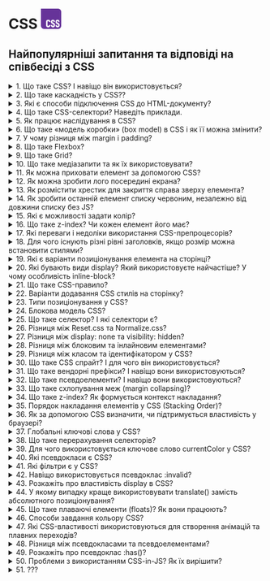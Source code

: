 <h1>
  CSS <img src="./assets/css.svg" width="40" height="40" alt="CSS logo"/>
</h1>

<h2>Найпопулярніші запитання та відповіді на співбесіді з CSS</h2>

<details>
<summary>1. Що таке CSS? І навіщо він використовується?</summary>

#### CSS

- CSS (Cascading Style Sheets) — це мова стилів для опису вигляду веб-сторінок. Використовується для розмітки елементів на сторінці, таких як шрифти, кольори, відступи, позиціонування та інші візуальні аспекти. CSS дозволяє відокремити контент (HTML) від стилів, що полегшує підтримку та зміну вигляду сайту.

</details>

<details>
<summary>2. Що таке каскадність у CSS??</summary>

#### CSS

- Каскадність у CSS — це механізм, який визначає, як застосовуються стилі до елементів веб-сторінки, якщо для одного елемента задано кілька різних стилів із різних джерел або рівнів. Вона дозволяє браузеру вирішити, які стилі будуть мати вищий пріоритет і застосовуватися в кінцевому результаті.
</details>

<details>
<summary>3. Які є способи підключення CSS до HTML-документу?</summary>

#### CSS

- Вбудовані стилі (inline) — напряму в HTML-тегах через атрибут `style`.
- Внутрішні стилі — у секції `<style>...</style> ` всередині HTML-документа.
- Зовнішні стилі — у CSS-файлах, підключених через `<link rel=”stylesheet” href=”styles.css”>` або `@import`.

</details>

<details>
<summary>4. Що таке CSS-селектори? Наведіть приклади.</summary>

#### CSS

- CSS-селектори використовуються для вибору HTML-елементів, до яких застосовуються стилі.

- **Приклади:**

  - За тегом: `h1 { color: red; }`
  - За класом: `.button { background: blue; }`
  - За ID: `#header { padding: 10px; }`

- **Комбіновані:**

  - Дочірні: `ul > li { margin: 5px; }`
  - Нащадки: `div p { font-size: 14px; }`
  - Атрибути: `[type="text"] { border: 1px solid gray; }`

- **Псевдокласи:**

  - `a:hover { color: green; }`
  - `:nth-child(2) { font-weight: bold; }`

- **Псевдоелементи:**

  - `p::first-line { text-transform: uppercase; }`

</details>

<details>
<summary>5. Як працює наслідування в CSS?</summary>

#### CSS

- Наслідування в CSS дозволяє деяким властивостям автоматично передаватися від батьківського елемента до дочірніх.

- **Особливості:**

1. Автоматично наслідуються тільки текстові та декоративні властивості:

- `color`, `font`, `visibility`, `line-height` тощо.

2. Не наслідуються автоматично властивості, що впливають на коробку (box model):

- `margin`, `padding`, `border`, `width`, `heigh`t тощо.

- **Контроль наслідування:**

1. **Примусове наслідування:** використовуйте значення inherit.

   ```css
   p {
     border: inherit;
   }
   ```

2. **Відміна наслідування:** значення initial скидає властивість до початкового (згідно стандарту).

   ```css
   p {
     color: initial;
   }
   ```

</details>

<details>

<summary>6. Що таке «модель коробки» (box model) в CSS і як її можна змінити?</summary>

#### CSS

- «Модель коробки» (box model) визначає, як розміри елемента розраховуються в CSS. Вона складається з:

  - **Content:** Вміст елемента (текст, зображення).
  - **Padding:** Внутрішній відступ між вмістом і рамкою.
  - **Border:** Рамка навколо padding.
  - **Margin:** Зовнішній відступ між елементом і сусідніми елементами.

- Розрахунок ширини та висоти:

  - За замовчуванням:

  ```css
  Width/Height = Content + Padding + Border
  ```

- Зміна моделі коробки:

  - Використовуйте властивість box-sizing:

1. content-box (за замовчуванням):

- Ширина/висота включає лише вміст. Padding і border додаються до загального розміру.

  ```css
  box-sizing: content-box;
  ```

2. border-box:

- Ширина/висота включають вміст, padding і border (зручніше для макетів).

  ```css
  box-sizing: border-box;
  ```

- Приклад:

  ```css
  * {
    box-sizing: border-box;
  }
  ```

  - Це допомагає уникнути помилок у розмітці.

</details>

<details>
<summary>7. У чому різниця між margin і padding?</summary>

#### CSS

- Різниця між margin і padding:

1. Розташування:

   - `margin` створює зовнішній відступ між елементом і сусідніми елементами.
   - `padding` створює внутрішній відступ між вмістом елемента і його рамкою (border).

2. Вплив на фон:

   - `margin` не впливає на фон елемента; простір залишається прозорим.
   - `padding` є частиною елемента, тому фон розтягується на область padding.

3. Колізія (margin collapsing):

   - `margin` сусідніх блоків може "зливатися" в один (найбільший).
   - `padding` не зливається; завжди додається до внутрішнього простору.

- Приклад:

  ```css
  div {
    margin: 20px; /* Відступ від інших елементів */
    padding: 20px; /* Відступ між вмістом і рамкою */
    background-color: lightblue;
  }
  ```

</details>

<details>
<summary>8. Що таке Flexbox?</summary>

#### CSS

- Flexbox (Flexible Box Layout) — це CSS-модель розташування елементів, яка забезпечує гнучке вирівнювання та розподіл простору в межах контейнера, навіть якщо розміри елементів невідомі або змінюються.

- **Основні поняття:**

  - **Flex-контейнер:** Батьківський елемент, на який застосовується `display: flex;`.
  - **Flex-елементи:** Дочірні елементи flex-контейнера.

- **Основні властивості Flexbox:**

1. Для контейнера:

   - `flex-direction`: Напрямок розташування елементів (`row`, `row-reverse`, `column`, `column-reverse`).
   - `justify-content`: Горизонтальне вирівнювання елементів (`flex-start`, `center`, `space-between`, `space-around`, `space-evenly`).
   - `align-items`: Вертикальне вирівнювання елементів (`stretch`, `center`, `flex-start`, `flex-end`, `baseline`).
   - `align-content`: Вирівнювання рядків у багаторядковому контейнері (`stretch`, `center`, `space-between`).
   - `flex-wrap`: Дозволяє елементам переноситися (`nowrap`, `wrap`, `wrap-reverse`).

2. Для елементів:

   - `flex-grow`: Як елемент збільшується вільним простором.
   - `flex-shrink`: Як елемент зменшується при нестачі простору.
   - `flex-basis`: Базовий розмір елемента перед розподілом простору.
   - `align-self`: Вирівнювання конкретного елемента всередині контейнера.

- Приклад:

  ```css
  .container {
    display: flex;
    justify-content: center;
    align-items: center;
  }

  .item {
    flex: 1; /* Рівний розподіл простору */
  }
  ```

</details>

<details>
<summary>9. Що таке Grid?</summary>

#### CSS

- CSS Grid — це потужна система розмітки, яка дозволяє створювати двовимірні сітки для розташування елементів як по горизонталі, так і по вертикалі.

- **Основні поняття:**

  - **Grid-контейнер:** Елемент, на який застосовується `display: grid;`.
  - **Grid-елементи:** Дочірні елементи grid-контейнера.
  - **Лінії сітки:** Вертикальні та горизонтальні межі, що ділять сітку на осередки.
  - **Треки:** Рядки (`rows`) і колонки (`columns`).
  - **Області:** Прямокутні зони, об'єднані з кількох осередків.

- **Основні властивості Grid:**

1. Для контейнера:

- `grid-template-rows`, `grid-template-columns`: Задають кількість і розміри рядків та колонок.
- `grid-template-areas`: Іменовані області для організації елементів.
- `gap` (або `row-gap/column-gap`): Відступи між рядками та колонками.
- `justify-items`, `align-items`: Вирівнювання елементів у клітинках.
- `justify-content`, `align-content`: Вирівнювання всієї сітки в контейнері.

2. Для елементів:

- `grid-column`, `grid-row`: Позиціювання по колонках і рядках.
- `grid-area`: Розміщення в іменованій області.
- `place-self`: Індивідуальне вирівнювання елемента.

- Приклад:

  ```css
  .container {
    display: grid;
    grid-template-columns: 1fr 2fr; /* Дві колонки: 1 частина та 2 частини */
    grid-template-rows: 100px auto; /* Рядок фіксованої висоти і автоматичний */
    gap: 10px;
  }

  .item1 {
    grid-column: 1 / 3; /* Займає дві колонки */
  }

  .item2 {
    grid-row: 2; /* Розташований у другому рядку */
  }
  ```

</details>

<details>
<summary>10. Що таке медіазапити та як їх використовувати?</summary>

#### CSS

- Медіазапити — це умови, які дозволяють застосовувати різні стилі в залежності від характеристик пристрою (наприклад, розміру екрану, орієнтації). Вони використовуються в CSS через правило @media.

- Приклад медіазапиту для адаптивного дизайну:

  ```css
  /* Стилі для мобільних пристроїв */
  @media (max-width: 768px) {
    body {
      background-color: lightblue;
    }
  }

  /* Стилі для десктопів */
  @media (min-width: 769px) {
    body {
      background-color: lightgreen;
    }
  }
  ```

</details>

<details>
<summary>11. Як можна приховати елемент за допомогою CSS?</summary>

#### CSS

- Щоб приховати елемент за допомогою CSS, можна використовувати:
  - `display: none;` — видаляє елемент з потоку документа. Він не займає місця на сторінці і з ним не можна взаємодіяти.
  - `visibility: hidden;` — елемент стає невидимим, але зберігає своє місце на сторінці.
  - `opacity: 0;` — робить елемент прозорим, але він залишається видимим і займає місце на сторінці.

</details>

<details>
<summary>12. Як можна зробити лого посередині екрана?</summary>

#### CSS

- Щоб розмістити лого посередині екрана, можна використати такі способи:

1. Flexbox:

   ```css
   body,
   html {
     height: 100%;
     margin: 0;
     display: flex;
     justify-content: center;
     align-items: center;
   }

   .logo {
     /* стилі лого */
   }
   ```

2. Grid:

   ```css
   body,
   html {
     height: 100%;
     margin: 0;
     display: grid;
     place-items: center;
   }

   .logo {
     /* стилі лого */
   }
   ```

3. Absolute позиціювання:

   ```css
   body,
   html {
     height: 100%;
     margin: 0;
     position: relative;
   }

   .logo {
     position: absolute;
     top: 50%;
     left: 50%;
     transform: translate(-50%, -50%);
   }
   ```

</details>

<details>
<summary>13. Як розмістити хрестик для закриття справа зверху елемента?</summary>

#### CSS

- Щоб розмістити хрестик для закриття в правому верхньому куті елемента, можна використати абсолютне позиціювання:

  ```css
  .container {
    position: relative; /* щоб хрестик позиціонувався відносно контейнера */
  }

  .close-btn {
    position: absolute;
    top: 10px; /* відстань від верхнього краю */
    right: 10px; /* відстань від правого краю */
    cursor: pointer; /* щоб курсор змінювався при наведенні */
  }
  ```

  ```html
  <div class="container">
    <div class="close-btn">&times;</div>
    <!-- інший контент -->
  </div>
  ```

</details>

<details>
<summary>14. Як зробити останній елемент списку червоним, незалежно від довжини списку без JS?</summary>

#### CSS

- Щоб зробити останній елемент списку червоним без JavaScript, можна використати псевдоклас `:last-child:`.
- Це правило зробить останній елемент у будь-якому списку (незалежно від його довжини) червоним.

  ```css
  ul li:last-child {
    color: red;
  }
  ```

- Це правило зробить останній елемент у будь-якому списку (незалежно від його довжини) червоним.

</details>

<details>
<summary>15. Які є можливості задати колір?</summary>

#### CSS

- У CSS є кілька способів задати колір:

1. Ім’я кольору:

   ```css
   color: red;
   ```

2. Шістнадцятковий код:

   ```css
   color: #ff0000; /* червоний */
   ```

3. RGB (Red, Green, Blue):

   ```css
   color: rgb(255, 0, 0); /* червоний */
   ```

4. RGBA (Red, Green, Blue, Alpha):

   ```css
   color: rgba(255, 0, 0, 0.5); /* червоний з прозорістю */
   ```

5. HSL (Hue, Saturation, Lightness):

   ```css
   color: hsl(0, 100%, 50%); /* червоний */
   ```

6. HSLA (Hue, Saturation, Lightness, Alpha):

   ```css
   color: hsla(0, 100%, 50%, 0.5); /* червоний з прозорістю */
   ```

7. Ключові слова прозорості:

   ```css
   color: transparent; /* прозорий */
   ```

- Ці способи дозволяють вибирати колір за різними параметрами: від прямого опису кольору до використання прозорості або відтінків.

</details>

<details>
<summary>16. Що таке z-index? Чи кожен елемент його має?</summary>

#### CSS

- `z-index` — це властивість CSS, яка визначає порядок накладання елементів по осі Z (глибина, перетин елементів). Елементи з більшим `z-index` накладаються поверх елементів з меншим значенням.

- **Особливості:**

1. Тільки для позиційованих елементів: `z-index` працює, якщо елемент має `position`: `relative`, `absolute`, `fixed` або `sticky`. Без цього `z-index` ігнорується.

2. Значення за замовчуванням: Якщо `z-index` не задано, значення за замовчуванням — `auto`. У такому випадку порядок накладання визначається порядком у DOM.

3. Може бути від’ємним: Елементи з від’ємним `z-index` можуть накладатися позаду батьківських елементів.

- Приклад:

  ```css
  .div1 {
    position: relative;
    z-index: 10; /* цей елемент буде поверх */
  }

  .div2 {
    position: relative;
    z-index: 5; /* цей елемент буде під div1 */
  }
  ```

</details>

<details>
<summary>17. Які переваги і недоліки використання CSS-препроцесорів?</summary>

#### CSS

- **Переваги CSS-препроцесорів:**

1. **Змінні:** Легко створювати глобальні змінні для кольорів, шрифтів, розмірів.

   ```css
   $primary-color: #3498db;

   body {
     color: $primary-color;
   }
   ```

2. **Вкладеність:** Зручний запис стилів для вкладених елементів.

   ```css
   nav {
     ul {
       li {
         a {
           color: #000;
         }
       }
     }
   }
   ```

3. **Міксіни:** Повторно використовувані блоки коду.

   ```css
   @mixin flex-center {
     display: flex;
     justify-content: center;
     align-items: center;
   }

   div {
     @include flex-center;
   }
   ```

4. **Функції:** Обчислення прямо в стилях.

   ```css
   width: calc(100% - 50px);
   ```

5. **Управління кодом:** Імпорт окремих файлів (`@import`), що полегшує підтримку великого проекту.

- **Недоліки CSS-препроцесорів:**

1. **Складність налаштування:** Потрібно встановлювати додаткові інструменти (наприклад, компілятор для SCSS або LESS).

2. **Продуктивність:** Велика кількість вкладеностей або міксінів може ускладнити генерований CSS і вплинути на швидкість.

3. **Залежність:** Знання синтаксису препроцесора необов'язково підтримується усіма розробниками в команді.

4. **Дебагінг:** Згенерований CSS може бути складніше дебажити, якщо немає source maps.

- Використання залежить від розміру проекту та необхідності складних стилів. Для великих проектів переваги переважують недоліки.

</details>

<details>
<summary>18. Для чого існують різні рівні заголовків, якщо розмір можна встановити стилями?</summary>

#### CSS

- Рівні заголовків (`<h1> – <h6>`) мають інше призначення, окрім визначення розміру. Їхня основна функція — структуризація контенту для семантики та доступності:

1. **Семантика:** Заголовки формують ієрархію документа. Наприклад:

`<h1>` — головна тема сторінки.
`<h2>` — підрозділ теми `<h1>`.
`<h3>` — підрозділ `<h2>`, і так далі.

2. **SEO:** Пошукові системи (Google, Bing) використовують заголовки для розуміння структури і змісту сторінки. Коректна ієрархія заголовків підвищує релевантність сторінки.

3. **Доступність:** Екранні читачі для людей із порушеннями зору використовують заголовки для навігації по сторінці.

4. **Стандарти:** Використання заголовків за призначенням робить код зрозумілим для інших розробників.

- Розмір заголовків можна стилізувати за допомогою CSS, але правильне використання тегів забезпечує краще розуміння і роботу сторінки.

</details>

<details>
<summary>19. Які є варіанти позиціонування елемента на сторінці?</summary>

#### CSS

- У CSS є кілька варіантів позиціонування елементів:

1. `static` (за замовчуванням):
   Елемент розташовується в потоці документа відповідно до порядку в HTML. Немає можливості змінювати його положення через властивості top, right, bottom, left.

2. `relative`:
   Елемент залишається в потоці документа, але його положення можна змінити відносно початкової позиції за допомогою top, right, bottom, left.

3. `absolute`:
   Елемент вилучається з потоку і позиціонується відносно найближчого батьківського елемента з позиціюванням (relative, absolute, fixed). Якщо такого немає, то відносно всього документа.

4. `fixed`:
   Елемент вилучається з потоку і закріплюється відносно вікна браузера. Його положення не змінюється при прокручуванні сторінки.

5. `sticky`:
   Комбінація relative і fixed. Елемент позиціонується відносно потоку документа, поки не досягне заданого порогу (top, bottom тощо), після чого "прилипає" до цього порогу при прокручуванні.

6. `inherit`, `initial`, `unset`:

- inherit — наслідує значення від батьківського елемента.
- initial — скидає до значення за замовчуванням (static).
- unset — застосовує inherit або initial залежно від контексту.

- Кожен варіант використовується залежно від завдання: від базового розташування до складного позиціонування в макетах.

</details>

<details>
<summary>20. Які бувають види display? Який використовуєте найчастіше? У чому особливість inline-block?</summary>

#### CSS

- Основні види display в CSS:

1. `block`:

   - Елемент займає всю ширину батьківського контейнера.
   - Починається з нового рядка.
   - Можна задавати ширину, висоту, внутрішні/зовнішні відступи.
   - Приклад: `<div>`, `<p>`.

2. `inline`:

   - Елемент розташовується в одному рядку з іншими елементами.
   - Неможливо задавати ширину та висоту.
   - Відступи (margin/padding) впливають лише на внутрішній простір.
   - Приклад: `<span>`, `<a>`.

3. `inline-block`:

   - Поєднує особливості block і inline.
   - Елемент розташовується в рядку, але дозволяє задавати ширину, висоту, відступи.
   - Зручний для створення кнопок, тегів.

4. `flex`:

   - Відображає елемент як контейнер для гнучкого компонування дочірніх елементів.
   - Використовується для вирівнювання та розподілу простору між елементами.

5. `grid`:

   - Задає контейнер для компонування в двовимірній сітці.
   - Зручний для складних макетів.

6. `none`:

   - Елемент не відображається на сторінці.

7. `inline-flex` / `inline-grid`:

   - Аналогічні flex і grid, але зберігають властивості inline.

8. `table` / `table-row` / `table-cell`:

   - Елементи імітують поведінку таблиць HTML.

- **Найчастіше використовується:**

  - block, inline-block, flex, і grid — залежно від завдань.
  - inline-block популярний для створення кнопок або елементів меню, які потрібно розташувати в рядок, але контролювати їх розміри.

- **Особливість inline-block:**

  - Елементи розташовуються в рядок, як inline, але поводяться як block, дозволяючи задавати ширину, висоту, та всі відступи.
  - Проблема: між елементами може з’явитися проміжок (через пробіли в HTML).

- Виправляється:
  - Видаленням пробілів у коді.
  - Встановленням font-size: 0 для батьківського контейнера.

</details>

<details>
<summary>21. Що таке CSS-правило?</summary>

#### CSS

- CSS-правило складається з селектора та блоку декларацій. Селектор визначає, до яких елементів на сторінці застосовуються стилі, а блок декларацій містить властивості та їх значення, що визначають вигляд цих елементів. Наприклад:

```css
p {
  color: red;
  font-size: 16px;
}
```

- Тут `p` — селектор (вибирає всі абзаци), а в блоці декларацій вказано, що текст буде червоним і розмір шрифту 16px.

</details>

<details>
<summary>22. Варіанти додавання CSS стилів на сторінку?</summary>

#### CSS

1. **Inline CSS:** Стилі додаються безпосередньо до HTML елементів через атрибут `style`.

```html
<p style="color: red; font-size: 16px;">Text</p>
```

2. **Internal CSS:** Стилі додаються в `<style>` тег в межах `<head>` секції HTML документа.

```html
<style>
  p {
    color: red;
    font-size: 16px;
  }
</style>
```

3. **External CSS:** Стилі прописуються в окремому CSS файлі, який підключається до HTML через тег `<link>`.

```html
<link rel="stylesheet" href="styles.css" />
```

- Ці варіанти відрізняються за пріоритетом і зручністю для масштабування проектів.

</details>

<details>
<summary>23. Типи позиціонування у CSS?</summary>

#### CSS

1. **static:** За замовчуванням для всіх елементів. Елементи розташовуються в нормальному потоці документа (тобто, згідно з їх порядком у HTML).

2. **relative:** Елемент розташовується відносно його початкового положення в потоці. Можна використовувати властивості `top`, `right`, `bottom`, `left`.

3. **absolute:** Елемент позиціонується відносно найближчого батьківського елемента з позиціонуванням (не `static`). Якщо такого немає, то відносно документа.

4. **fixed:** Елемент позиціонується відносно вікна браузера, тобто він залишатиметься на тому ж місці при прокручуванні сторінки.

5. **sticky:** Елемент поводиться як relative до певного моменту, після чого стає fixed, коли прокручують сторінку до заданого порогу.

</details>

<details>
<summary>24. Блокова модель CSS?</summary>

#### CSS

- Блокова модель CSS (Box Model) описує, як елементи розташовуються на веб-сторінці та як обчислюються їх розміри. Вона включає такі компоненти:

1. **Content (Контент):** Це основна частина елемента, де міститься текст або інші медіа. Розміри контенту визначаються властивостями `width` і `height`.

2. **Padding (Відступи):** Простір між контентом і межами елемента (border). Відступи додаються всередині елемента. Властивості: `padding-top`, `padding-right`, `padding-bottom`, `padding-left`.

3. **Border (Межа):** Лінія, яка оточує елемент. Може мати товщину, стиль та колір. Властивості: `border-width`, `border-style`, `border-color`.

4. **Margin (Зовнішній відступ):** Простір між елементом і його сусідніми елементами. Відступи додаються зовні елемента. Властивості: `margin-top`, `margin-right`, `margin-bottom`, `margin-left`.

- Коли вказуються розміри елемента через `width` і `height`, вони зазвичай враховують тільки `content`, але при додаванні `padding`, `border` і `margin`, розміри елемента змінюються.

- Важливо знати, що властивість `box-sizing` дозволяє визначати, як враховуються ці величини при обчисленні розмірів елемента:

  - `content-box` (за замовчуванням): розміри елемента — це тільки контент.

  - `border-box`: розміри елемента враховують також `padding` та `border`.

</details>

<details>
<summary>25. Що таке селектор? І які селектори є?</summary>

#### CSS

- **Селектор** у CSS — це частина правила, яка визначає, до яких елементів на сторінці застосовуються стилі. Селектори дозволяють вибирати HTML елементи для застосування стилів.

#### Основні типи селекторів:

1. **Типовий селектор (Type selector):** Вибирає елементи за їх тегом.

```css
p {
  color: red;
}
```

2. **Класовий селектор (Class selector):** Вибирає елементи за класом, починається з крапки.

```css
.my-class {
  color: blue;
}
```

3. **Ідентифікатор (ID selector):** Вибирає елементи за ідентифікатором, починається з решітки.

```css
#my-id {
  color: green;
}
```

4. **Атрибутний селектор (Attribute selector):** Вибирає елементи за значенням їх атрибутів.

```css
input[type="text"] {
  border: 1px solid black;
}
```

5. **Псевдоклас (Pseudo-class selector):** Вибирає елементи, що знаходяться в певному стані.

```css
a:hover {
  color: red;
}
```

6. **Псевдоелемент (Pseudo-element selector):** Вибирає частини елементів, наприклад, перший рядок або першу літеру.

```css
p::first-letter {
  font-size: 2em;
}
```

7. **Комбінатори (Combinators):**

- **_Descendant_** (потомок): Вибирає елементи, які є нащадками іншого елемента.

```css
div p {
  color: purple;
}
```

- **_Child_** (прямий нащадок): Вибирає елементи, що є прямими дітьми іншого елемента.

```css
div > p {
  color: yellow;
}
```

- **_Adjacent sibling_** (сусід): Вибирає елемент, який йде безпосередньо після іншого.

```css
h1 + p {
  margin-top: 0;
}
```

- **_General sibling_** (загальний сусід): Вибирає елементи, які є сусідами певного елемента.

```css
h1 ~ p {
  color: orange;
}
```

Це основні типи селекторів, що використовуються для вибору та стилізації елементів.

</details>

<details>
<summary>26. Різниця між Reset.css та Normalize.css?</summary>

#### CSS

- **Reset.css** і **Normalize.css** — це два різні підходи до управління стилями за замовчуванням у браузерах, але з різними цілями:

1. **Reset.css:**

- **Мета:** Видалити всі стилі браузера (включаючи відступи, поля, шрифти тощо), щоб почати з "чистого аркуша".

- **Результат:** Все, що за замовчуванням задається браузером, скидається, і елементи стають однаковими в усіх браузерах. Це часто призводить до того, що потрібно вручну додавати стилі для базових елементів.

- **Приклад:**

```css
* {
  margin: 0;
  padding: 0;
  border: 0;
}
```

2. **Normalize.css:**

- **Мета:** Зробити стилі браузерів більш однаковими, але не скидаючи їх повністю. Підтримує стандартні стилі для елементів, щоб забезпечити однаковий вигляд у всіх браузерах.

- **Результат:** Зберігаються деякі стилі за замовчуванням, але вони нормалізуються для забезпечення консистентності між різними браузерами (наприклад, вирівнювання шрифтів, списки, таблиці).

- **Приклад:**

```css
h1 {
  font-size: 2em;
  margin: 0.67em 0;
}
```

- **Основна різниця:** Reset.css скидає всі стилі браузера до мінімуму, тоді як Normalize.css підтримує базові стилі, але нормалізує їх для більшої узгодженості між браузерами.

</details>

<details>
<summary>27. Різниця між display: none та visibility: hidden?</summary>

#### CSS

`display: none` і `visibility: hidden` приховують елементи, але працюють по-різному:

- `display: none`

  - Елемент зникає повністю зі сторінки.
  - Він не займає місця в макеті.
  - Інші елементи зміщуються так, ніби його не існувало.
  - Події (наприклад, кліки) не спрацьовують на ньому.
  - Використовується для повного приховування елементів.

```css
.hidden {
  display: none;
}
```

- `visibility: hidden`

  - Елемент залишається на сторінці, але стає невидимим.
  - Він продовжує займати місце в макеті.
  - Інші елементи не зміщуються.
  - Події (наприклад, кліки) не спрацьовують, хоча елемент все ще є в DOM.

```css
.hidden {
  visibility: hidden;
}
```

**Різниця:** `display: none` прибирає елемент повністю, а `visibility: hidden` залишає його місце, але робить невидимим.

</details>

<details>
<summary>28. Різниця між блоковим та інлайновим елементами?</summary>

#### CSS

- **Блокові (block) та інлайнові (inline) елементи** відрізняються способом відображення та впливом на структуру сторінки.

#### Блокові елементи (display: block)

- Починаються з нового рядка.
- Автоматично займають всю доступну ширину (по горизонталі).
- Можуть містити як інші блокові, так і інлайнові елементи.
- Підтримують width, height, margin, padding.

**Приклади:** `<div>`, `<p>`, `<h1>-<h6>`, `<section>`, `<article>`, `<form>`, `<header>`, `<footer>`

```css
div {
  display: block;
  width: 100%;
}
```

#### Інлайнові елементи (display: inline)

- Не починаються з нового рядка, розташовуються "в потоці" тексту.
- Ширина та висота залежать від вмісту.
- width і height ігноруються (не можна змінювати вручну).
- margin та padding працюють тільки по горизонталі.

**Приклади:** `<span>`, `<a>`, `<strong>`, `<em>`, `<b>`, `<i>`

```css
span {
  display: inline;
  color: red;
}
```

#### Різниця

- Блокові елементи займають всю ширину і формують окремий рядок.
- Інлайнові елементи залишаються в потоці тексту та займають рівно стільки місця, скільки потрібно їх вмісту.

</details>

<details>
<summary>29. Різниця між класом та ідентифікатором у CSS?</summary>

#### CSS

#### Клас (`class`) vs Ідентифікатор (`id`) у CSS

| Параметр              | Клас (`class`)                            | Ідентифікатор (`id`)                      |
| --------------------- | ----------------------------------------- | ----------------------------------------- |
| Синтаксис             | Починається з `.`                         | Починається з `#`                         |
| Призначення           | Використовується для групи елементів      | Призначається одному унікальному елементу |
| Повторне використання | Може застосовуватися до кількох елементів | Повинен бути унікальним на сторінці       |
| Пріоритет у CSS       | Менший (0,0,1,0)                          | Вищий (0,1,0,0)                           |
| HTML приклад          | `<div class="box"></div>`                 | `<div id="unique-box"></div>`             |
| CSS приклад           | `.box { color: red; }`                    | `#unique-box { color: blue; }`            |

#### Різниця

- Класи використовуються для стилізації кількох елементів.
- ID застосовується до одного унікального елемента (але можна порушити це правило).
- ID має вищий пріоритет, тому його важко перевизначити.
- Класи краще використовувати для стилізації, ID — для JavaScript або унікальної ідентифікації.

</details>

<details>
<summary>30. Що таке CSS спрайт? І для чого він використовується?</summary>

#### CSS

- CSS спрайт — це техніка, де кілька зображень об'єднуються в одне велике зображення, а потім через CSS задаються позиції фону для відображення різних частин цього зображення.

Використовується для зменшення кількості HTTP-запитів, що підвищує швидкість завантаження сторінки. Зазвичай застосовується для іконок, кнопок або інших маленьких зображень, що використовуються на сайті.

#### Ось приклад використання CSS спрайту:

1. **Створення спрайта:** У вас є декілька маленьких зображень (наприклад, іконки), які ви об'єднуєте в один великий файл sprite.png.

2. **CSS для використання спрайта:**

```css
.icon {
  width: 50px;
  height: 50px;
  background-image: url("sprite.png");
  display: inline-block;
}

.icon-facebook {
  background-position: 0 0; /* Перша іконка в спрайті */
}

.icon-twitter {
  background-position: -50px 0; /* Друга іконка в спрайті */
}

.icon-linkedin {
  background-position: -100px 0; /* Третя іконка в спрайті */
}
```

3. **HTML для іконок:**

```html
<div class="icon icon-facebook"></div>
<div class="icon icon-twitter"></div>
<div class="icon icon-linkedin"></div>
```

У цьому прикладі всі іконки завантажуються з одного файлу sprite.png, і за допомогою CSS background-position визначається, яка частина спрайту відображатиметься для кожної іконки.

- Цей підхід вже не використовуеться в CSS, але для себе знати треба. 📝

</details>

<details>
<summary>31. Що таке вендорні префікси? І навіщо вони використовуються?</summary>

#### CSS

- Вендорні префікси — це спеціальні префікси, які додаються до CSS властивостей для забезпечення підтримки нових або експериментальних функцій у різних браузерах. Вони використовуються, коли властивість або функція ще не є стандартом або коли браузери реалізують їх по-своєму.

#### Приклад вендорних префіксів:

```css
.element {
  -webkit-transform: rotate(
    45deg
  ); /* для браузерів на WebKit, таких як Chrome, Safari */
  -moz-transform: rotate(45deg); /* для Firefox */
  -ms-transform: rotate(45deg); /* для Internet Explorer */
  transform: rotate(45deg); /* стандартна властивість */
}
```

- Вендорні префікси використовуються для забезпечення сумісності з різними браузерами, поки властивість не стане частиною офіційного стандарту CSS. Вони допомагають тестувати нові функції та забезпечують їх роботу на більшій кількості браузерів, поки всі вони не впровадять підтримку стандартних властивостей.

</details>

<details>
<summary>32. Що таке псевдоелементи? І навіщо вони використовуються?</summary>

#### CSS

- Псевдоелементи — це конструкції в CSS, які дозволяють стилізувати частини елементів, які не мають власного HTML представлення. Вони дозволяють додавати стилі до таких частин елементів, як перший рядок тексту, вміст перед або після елемента, або створення декоративних елементів без необхідності змінювати HTML.

#### Основні псевдоелементи:

- `::before` — додає вміст перед елементом.
- `::after` — додає вміст після елемента.
- `::first-letter` — стилізує першу букву тексту в елементі.
- `::first-line` — стилізує перший рядок тексту в елементі.

**Приклад використання:**

```css
p::before {
  content: "🔹 ";
}

p::after {
  content: " 🔸";
}

p::first-letter {
  font-size: 2em;
  color: red;
}
```

**Застосування:** Псевдоелементи використовуються для:

- Додавання декоративних елементів без зміни HTML.
- Створення візуальних ефектів (наприклад, стилізація першої літери або першого рядка).
- Додавання контенту перед або після елемента, наприклад, іконок або текстових маркерів, без необхідності додавати додаткові теги в HTML.

</details>

<details>
<summary>33. Що таке схлопування меж (margin collapsing)?</summary>

#### CSS

- Схлопування меж (margin collapsing) — це явище в CSS, коли вертикальні відступи (margins) між сусідніми блоками або елементами "зливаються" в один, замість того, щоб відображатися окремо.

**Це зазвичай відбувається в таких ситуаціях:**

1. Коли два сусідні блоки мають вертикальні відступи (margins).

2. Коли один блок має відступ, а наступний блок не має відступу або його margin значення нульове.

У результаті, між елементами відображається відстань, що дорівнює найбільшому з цих відступів.

**Приклад:**

```html
<div style="margin-bottom: 20px;">Block 1</div>
<div style="margin-top: 10px;">Block 2</div>
```

- У цьому випадку схлопування меж призведе до того, що відстань між блоками буде 20px, а не 30px (як можна було б очікувати при додаванні 20px + 10px).

- **Чому це відбувається?** Схлопування меж застосовується, щоб уникнути зайвих відступів і зробити верстку більш зручною для використання, оскільки зазвичай не має сенсу мати два відступи, що діють на ту саму частину простору.

**Як уникнути схлопування:**

- Використовувати `padding`, а не `margin`, якщо потрібно уникнути схлопування.
- Встановити `overflow` на елементі.
- Використовувати фонові або градієнтні елементи, щоб блокувати схлопування.

</details>

<details>
<summary>34. Що таке z-index? Як формується контекст накладання?</summary>

#### CSS

- `z-index` — це CSS властивість, яка визначає порядок накладання елементів на сторінці. Вона використовується для визначення, який елемент має бути поверх іншого, коли елементи перекривають один одного. Вищий `z-index` означає, що елемент буде накладатися поверх елементів з нижчим значенням `z-index`.

#### Як працює `z-index`:

- Значення `z-index` може бути цілим числом (наприклад, 1, 10, -5).

- За замовчуванням, елементи з однаковим `z-index` або без нього накладаються один на одного в порядку їх появи в HTML.

- Чим більше значення `z-index`, тим вище елемент буде на сторінці.

#### Приклад:

```css
div {
  position: absolute;
}

.div1 {
  z-index: 1;
}

.div2 {
  z-index: 2;
}
```

- У цьому прикладі `.div2` буде накладатися поверх `.div1`, оскільки у неї вищий `z-index`.

#### Контекст накладання:

Контекст накладання — це область, в межах якої визначаються всі значення z-index для елементів. Це стосується елементів з властивістю position (не static), або коли застосовуються інші властивості, які створюють новий контекст накладання.

- **Контекст накладання формується, коли:**

1. Елемент має властивість `position` з одним із значень (`relative`, `absolute`, `fixed`, `sticky`).
2. `z-index` встановлено на значення, відмінне від auto.
3. Властивість opacity менша за 1.
4. Властивість `transform`, `filter`, `perspective`, `clip-path` та інші створюють новий контекст.

- **Як формується контекст накладання:**

1. Вищезгадані умови (наприклад, `position: relative` і `z-index`).
2. Ті елементи, які знаходяться в цьому контексті, будуть порівнювати свої z-index тільки в межах цього контексту, а не з іншими елементами на сторінці.
3. Якщо елемент знаходиться в різних контекстах накладання, то порівнювати z-index можна лише в межах кожного з контекстів.

#### Приклад контексту накладання:

```html
<div class="parent" style="position: relative; z-index: 10;">
  <div class="child" style="position: absolute; z-index: 5;">Child 1</div>
  <div class="child" style="position: absolute; z-index: 15;">Child 2</div>
</div>

<div class="sibling" style="position: absolute; z-index: 20;">Sibling</div>
```

- У цьому прикладі:

  - `.child 1` і `.child 2` знаходяться в одному контексті накладання всередині `.parent`.
  - `.sibling` має інший контекст накладання і з'явиться поверх обох `.child`, оскільки має більший `z-index` у своєму контексті.

</details>

<details>
<summary>35. Порядок накладання елементів у CSS (Stacking Order)?</summary>

#### CSS

- Порядок накладання елементів у CSS (Stacking Order) визначається порядком, у якому елементи накладаються один на одного на сторінці. Це важливо, коли елементи з різними властивостями (наприклад, `z-index`) можуть перекривати один одного.

#### Порядок накладання (Stacking Order):

1. **Елементи за замовчуванням** (статичні елементи, без позиціонування та без `z-index`):

- Елементи без позиціонування (`position: static` або без властивості `position`) розташовуються один за одним у порядку їхнього розташування в HTML.

2. **Елементи з позиціонуванням** (`relative`, `absolute`, `fixed`, `sticky`):

- Якщо елемент має будь-яке інше значення `position` (крім `static`), він створює новий контекст накладання. У межах цього контексту елементи з більшим значенням `z-index` будуть накладатися поверх елементів з меншим значенням.

3. **Елементи з z-index**:

- Елементи з більш високим `z-index` будуть розташовуватися поверх елементів з нижчим значенням `z-index` (якщо елементи знаходяться в одному контексті накладання).

4. **Невидимі елементи** (з `opacity` менше 1 або з `visibility: hidden`):

- Елементи, які мають властивість `opacity` менше 1 або `visibility: hidden`, можуть бути розташовані поверх інших елементів, але їх все одно не видно.

5. **Елементи з властивістю** `transform`, `filter`, `perspective`, `clip-path` та іншими, що створюють новий контекст накладання:

- Коли елемент має одну з цих властивостей, це створює новий контекст накладання, і елементи в цьому контексті будуть накладатися згідно з їхніми значеннями `z-index`, незалежно від того, де вони знаходяться на сторінці.

6. **Елементи з фонового вмісту** (`backgrounds`, `borders`, etc.):

- Вміст, такий як фон або бордери, не створює власного контексту накладання, але може бути важливим для визначення, як інші елементи накладаються.

#### Порядок накладання елементів за замовчуванням:

1. **Блоки без позиціонування** (статичні елементи).

2. **Елементи з позиціонуванням** `relative` (якщо не визначено `z-index`).

3. **Елементи з позиціонуванням** `absolute`, `fixed`, `sticky` (в залежності від `z-index`).

4. **Нове контексти накладання** (наприклад, елементи з `transform`, `opacity < 1`, `filter` тощо).

#### Простіше кажучи:

- Статичні елементи не створюють контексту накладання і накладаються в порядку їхнього розташування в HTML.

- Елементи з позиціонуванням `relative`, `absolute`, `fixed`, `sticky` створюють контекст накладання, де `z-index` визначає, які елементи будуть поверх інших.

- Елементи з новими контекстами накладання (наприклад, з `transform` або `opacity < 1`) накладаються поверх всіх інших елементів із меншим пріоритетом.

</details>

<details>
<summary>36. Як за допомогою CSS визначити, чи підтримується властивість у браузері?</summary>

#### CSS

- Для того, щоб перевірити, чи підтримується властивість у браузері, в CSS безпосередньо неможливо це зробити, оскільки CSS сам по собі не має вбудованих механізмів для перевірки підтримки властивостей. Однак, є кілька способів зробити це за допомогою JavaScript та умовних конструкцій у CSS.

1. **Використання JavaScript (Modernizr)**

Один із способів перевірити, чи підтримується CSS властивість у браузері — це використати JavaScript-бібліотеку, наприклад, Modernizr. Modernizr дозволяє перевіряти підтримку різних технологій і властивостей браузером.

**Приклад використання Modernizr:**

```javascript
if (Modernizr.flexbox) {
  console.log("Flexbox підтримується!");
} else {
  console.log("Flexbox не підтримується.");
}
```

2. **Використання умови @supports в CSS**

CSS має власну конструкцію `@supports`, яка дозволяє перевіряти, чи підтримується певна CSS властивість або її значення в поточному браузері.

**Приклад:**

```css
/* Перевіряє, чи підтримується flexbox */
@supports (display: flex) {
  .container {
    display: flex;
  }
}

/* Якщо не підтримується flexbox, додається альтернативне значення */
@supports not (display: flex) {
  .container {
    display: block;
  }
}
```

У цьому прикладі, якщо браузер підтримує `display: flex`, то він застосує стилі, визначені в першому блоці. Якщо ж не підтримує, застосує стилі з блоку `@supports` not.

3. **Використання префіксів для застарілих властивостей**

Для старих властивостей або експериментальних властивостей браузерів часто використовуються вендорні префікси. Якщо необхідно працювати з такими властивостями, часто можна додавати ці префікси та перевіряти, чи працює код на різних браузерах.

**Приклад з вендорними префіксами:**

```css
/* Вендорні префікси для трансформацій */
.element {
  -webkit-transform: rotate(45deg);
  -moz-transform: rotate(45deg);
  transform: rotate(45deg);
}
```

Це допоможе забезпечити сумісність з різними версіями браузерів.

#### Висновок

Найбільш зручним методом перевірки підтримки властивості є використання @supports у CSS або бібліотеки Modernizr для JavaScript, яка дозволяє створити перевірки підтримки за допомогою скриптів.

</details>

<details>
<summary>37. Глобальні ключові слова у CSS?</summary>

#### CSS

- Глобальні ключові слова в CSS — це спеціальні значення, які можна задати будь-якій CSS-властивості. Вони не змінюють саме значення властивості, а вказують, як її слід обчислювати.

#### Список глобальних ключових слів

1. `inherit` – успадковує значення від батьківського елемента.
2. `initial` – скидає значення до дефолтного (згідно зі специфікацією).
3. `unset` – якщо властивість успадковується за замовчуванням (наприклад, color), діє як inherit, інакше – як initial.
4. `revert` – повертає значення до того, що визначено у стилях браузера чи користувача.
5. `revert-layer` – скидає значення до попереднього рівня каскаду (актуально для @layer).

#### Приклади використання

✅ `inherit` (успадкування значення)

```css
p {
  color: red;
}
span {
  color: inherit; /* отримає червоний від <p> */
}
```

✅ `initial` (повернення до стандартного значення)

```css
button {
  all: initial; /* скидає всі властивості до дефолтних */
}
```

✅ `unset` (залежно від властивості)

```css
div {
  color: unset; /* успадкує */
  width: unset; /* повернеться до `auto` */
}
```

✅ `revert` (повернення до стандартних стилів браузера)

```css
a {
  color: green;
}
a.special {
  color: revert; /* поверне синій, якщо його задає браузер */
}
```

✅ `revert-layer` (актуально для @layer)

```css
@layer framework {
  button {
    background: red;
  }
}

@layer custom {
  button {
    background: blue;
  }
}

/* revert-layer поверне червоний із framework, а не дефолтний */
button {
  background: revert-layer;
}
```

#### Висновок

- `inherit` – для спадкування.
- `initial` – для скидання до дефолту.
- `unset` – комбінує inherit та initial.
- `revert` – повертає значення браузера чи стилів користувача.
- `revert-layer` – скидає значення до попереднього рівня каскаду.

</details>

<details>
<summary>38. Що таке перерахування селекторів?</summary>

#### CSS

- Перерахування селекторів — це використання кількох селекторів, розділених комою, для одночасного застосування стилів до різних елементів.

#### Синтаксис

```css
selector1,
selector2,
selector3 {
  property: value;
}
```

#### Приклади

✅ Стилізація кількох елементів одночасно

```css
h1,
h2,
h3 {
  color: red;
}
```

- Усі h1, h2 і h3 стануть червоними.

✅ Комбінація класів і тегів

```css
button,
.btn {
  padding: 10px;
}
```

- Застосується до `<button>` і будь-якого елемента з `.btn`.

✅ Перерахування складних селекторів

```css
.card .title,
.box .header {
  font-weight: bold;
}
```

- Стилізує `.title` всередині `.card` і `.header` всередині `.box`.

#### Висновок

- Коми (`,`) об'єднують селектори, застосовуючи однакові стилі.
- Дозволяє скорочувати код і зменшувати дублювання.
- Важливо не плутати з комбінованими селекторами (наприклад, `.class1 .class2`, де `.class2` має бути всередині `.class1`).

</details>

<details>
<summary>39. Для чого використовується ключове слово currentColor у CSS?</summary>

#### CSS

- `currentColor` — це ключове слово в CSS, яке задає значення кольору (`color`) для інших властивостей, що підтримують кольори.

#### Як працює

- `currentColor` автоматично використовує значення, встановлене у властивості `color`.

#### Приклади використання

✅ Однаковий колір для тексту та рамки

```css
button {
  color: blue;
  border: 2px solid currentColor;
}
```

- Рамка кнопки буде того ж кольору, що й текст (`blue`).

✅ SVG-іконки із кольором тексту

```css
.icon {
  color: red;
  fill: currentColor;
}
```

- `fill` у SVG прийме `color` елемента (`red`).

✅ Прозорість зі спадкуванням кольору

```css
.link {
  color: green;
  background: linear-gradient(currentColor 0%, transparent 100%);
}
```

- Градієнт стартує від `green`, бо це значення `color`.

#### Висновок

- Використовує значення `color`, усуваючи дублювання стилів.
- Особливо корисно для SVG, `border`, `background`, `box-shadow`.
- Спрощує темізацію: змінюєш `color`, і все підлаштовується.

</details>

<details>
<summary>40. Які псевдокласи є CSS?</summary>

#### CSS

#### Псевдокласи в CSS

- ✅ Динамічні псевдокласи

| Псевдоклас | Опис                                         |
| ---------- | -------------------------------------------- |
| `:hover`   | При наведенні курсору.                       |
| `:focus`   | Коли елемент у фокусі (наприклад, `input`).  |
| `:active`  | Під час натискання.                          |
| `:visited` | Для відвіданих посилань.                     |
| `:target`  | Для елемента, що відповідає `#anchor` в URL. |

- ✅ Структурні псевдокласи

| Псевдоклас           | Опис                                                   |
| -------------------- | ------------------------------------------------------ |
| `:first-child`       | Перший дочірній елемент.                               |
| `:last-child`        | Останній дочірній елемент.                             |
| `:nth-child(n)`      | Дочірній елемент за індексом `n` (можна `odd`/`even`). |
| `:nth-last-child(n)` | Те саме, але з кінця.                                  |
| `:only-child`        | Якщо елемент єдиний у батьківському контейнері.        |

- ✅ Типові псевдокласи

| Псевдоклас             | Опис                                         |
| ---------------------- | -------------------------------------------- |
| `:first-of-type`       | Перший елемент певного типу.                 |
| `:last-of-type`        | Останній елемент певного типу.               |
| `:nth-of-type(n)`      | N-ий елемент певного типу.                   |
| `:nth-last-of-type(n)` | N-ий елемент певного типу з кінця.           |
| `:only-of-type`        | Якщо елемент унікальний серед такого ж типу. |

- ✅ Логічні псевдокласи

| Псевдоклас         | Опис                                                 |
| ------------------ | ---------------------------------------------------- |
| `:not(selector)`   | Вибирає все, **крім** вказаного селектора.           |
| `:has(selector)`   | Вибирає елементи, що містять інший елемент (`CSS4`). |
| `:where(selector)` | Як `:is()`, але без пріоритету.                      |
| `:is(selector)`    | Спрощує складні селектори.                           |

- ✅ Псевдокласи для форм

| Псевдоклас    | Опис                                |
| ------------- | ----------------------------------- |
| `:checked`    | Позначений чекбокс або радіокнопка. |
| `:disabled`   | Вимкнений елемент форми.            |
| `:enabled`    | Активний елемент форми.             |
| `:required`   | Поле `input`, що обов’язкове.       |
| `:optional`   | Поле `input`, що не є обов’язковим. |
| `:valid`      | Поле форми з коректним значенням.   |
| `:invalid`    | Поле форми з некоректним значенням. |
| `:read-only`  | Поле у режимі `readonly`.           |
| `:read-write` | Поле, що можна редагувати.          |

**Псевдокласи допомагають стилізувати елементи без додаткових класів або JS. Використовуйте `:is()` та `:has()` для скорочення складних селекторів у CSS4.**

</details>

<details>
<summary>41. Які фільтри є у CSS?</summary>

#### CSS

- Фільтри у CSS

Фільтри (`filter`) дозволяють змінювати вигляд елементів, застосовуючи ефекти до їхнього рендерингу.

#### 🔹 Основні фільтри

| Фільтр          | Опис                                                  | Приклад                     |
| --------------- | ----------------------------------------------------- | --------------------------- |
| `blur(px)`      | Розмиття з вказаним радіусом у пікселях.              | `filter: blur(5px);`        |
| `brightness(%)` | Змінює яскравість (100% – без змін).                  | `filter: brightness(150%);` |
| `contrast(%)`   | Змінює контраст (100% – без змін).                    | `filter: contrast(120%);`   |
| `grayscale(%)`  | Відтінки сірого (100% – чорно-біле).                  | `filter: grayscale(100%);`  |
| `invert(%)`     | Інвертує кольори (100% – повністю інвертоване).       | `filter: invert(100%);`     |
| `opacity(%)`    | Прозорість (0% – повністю прозоре, 100% – непрозоре). | `filter: opacity(50%);`     |
| `saturate(%)`   | Насиченість (100% – без змін, 0% – ч/б).              | `filter: saturate(200%);`   |
| `sepia(%)`      | Ефект сепії (100% – повністю сепія).                  | `filter: sepia(80%);`       |

#### 🔹 Фільтри для тіней та зміщення

| Фільтр                        | Опис                                                                        | Приклад                                              |
| ----------------------------- | --------------------------------------------------------------------------- | ---------------------------------------------------- |
| `drop-shadow(x y blur color)` | Додає тінь до зображення (аналог `box-shadow`, але працює з прозорими PNG). | `filter: drop-shadow(5px 5px 10px rgba(0,0,0,0.5));` |

#### 🔹 Комбінування фільтрів

- Фільтри можна комбінувати, вказуючи їх через пробіл:

```css
filter: brightness(120%) contrast(110%) blur(3px);
```

- Фільтри застосовуються до всіх елементів, але найчастіше – до зображень (img), відео та бекграундів.

</details>

<details>
<summary>42. Навіщо використовується псевдоклас :invalid?</summary>

#### CSS

- Псевдоклас `:invalid` використовується для стилізації полів вводу (`<input>`, `<textarea>`, `<select>`), які не відповідають вимогам валідації.

#### Навіщо це потрібно?

- Підсвічувати некоректно заповнені поля.
- Покращити UX, показуючи візуальний зворотний зв’язок.
- Додати кастомні стилі без JavaScript.

#### Приклад використання

```css
input:invalid {
  border: 2px solid red;
  background-color: #ffe6e6;
}
```

```html
<input type="email" required placeholder="Введіть email" />
```

- Якщо поле буде пустим або міститиме некоректний email, воно підсвітиться червоним.

</details>

<details>
<summary>43. Розкажіть про властивість display в CSS?</summary>

#### CSS

#### Властивість `display` у CSS

- `display` визначає, як елемент відображається на сторінці та як він взаємодіє з іншими елементами.

#### 🔹 Основні значення

| Значення       | Опис                                                         |
| -------------- | ------------------------------------------------------------ |
| `none`         | Елемент прихований і не займає місця в макеті.               |
| `block`        | Блочний елемент, займає всю ширину батьківського контейнера. |
| `inline`       | Вбудований елемент, займає лише необхідну ширину.            |
| `inline-block` | Вбудований елемент, але можна змінювати ширину/висоту.       |

#### 🔹 Гнучкі макети

| Значення      | Опис                                                                |
| ------------- | ------------------------------------------------------------------- |
| `flex`        | Активація **Flexbox** для гнучкого розташування дочірніх елементів. |
| `grid`        | Використання **CSS Grid** для двовимірного макету.                  |
| `inline-flex` | Flex-контейнер, але поводиться як `inline`.                         |
| `inline-grid` | Grid-контейнер, але поводиться як `inline`.                         |

#### 🔹 Табличні макети

| Значення     | Опис                           |
| ------------ | ------------------------------ |
| `table`      | Елемент поводиться як таблиця. |
| `table-row`  | Імітує рядок таблиці.          |
| `table-cell` | Імітує комірку таблиці.        |

#### 🔹 Інші значення

| Значення    | Опис                                                         |
| ----------- | ------------------------------------------------------------ |
| `list-item` | Елемент поводиться як `<li>`, додаючи маркер списку.         |
| `inherit`   | Наслідує значення `display` від батьківського елемента.      |
| `initial`   | Встановлює значення `display` за замовчуванням для браузера. |

**`display: none` повністю прибирає елемент з потоку, на відміну від `visibility: hidden`, який просто приховує його, залишаючи місце.**

</details>

<details>
<summary>44. У якому випадку краще використовувати translate() замість абсолютного позиціонування?</summary>

#### CSS

- Використовувати `translate()` краще в таких випадках:

1. **Оптимізація продуктивності** – `translate()` використовує GPU для обчислень, що робить анімації та переміщення плавнішими, ніж зміна `top/left`.

2. **Збереження потоку документа** – `translate()` не впливає на положення інших елементів, на відміну від `position: absolute`, який змінює розташування елемента відносно найближчого позиціонованого предка.

3. **Поліпшення продуктивності рендерингу** – зміна `transform` не викликає рефлоу (`reflow`), тоді як `top/left` змушують браузер перераховувати макет.

4. **Гнучке центрування** – `translate(-50%, -50%)` часто використовується для центрування без залежності від розмірів контейнера.

- Якщо потрібно перемістити елемент без зміни його поточного контексту, `translate()` – кращий вибір.

</details>

<details>
<summary>45. Що таке плаваючі елементи (floats)? Як вони працюють?</summary>

#### CSS

- **Плаваючі елементи** (`float`) — це механізм у CSS, який дозволяє елементам "виринати" ліворуч або праворуч усередині контейнера, при цьому текст та інші інлайн-елементи обтікають їх.

#### Як працюють `float`:

1. **Обтікання текстом** – якщо блок має `float: left` або `float: right`, інші елементи (зазвичай текст) обтікають його.

2. **Вилучення з потоку** – `float` прибирає елемент із нормального потоку документа, але він все ще займає місце в контейнері.

3. **Розриви потоку** (`clearfix`) – якщо всі дочірні елементи контейнера float, він може схлопнутись. Виправляють це додаванням `overflow: hidden` або `.clearfix (::after { content: ""; display: block; clear: both; })`.

4. **Обмежена керованість** – `float` застаріває, бо не підходить для складних макетів. Замість нього зараз використовують `flexbox` або `grid`.

**Висновок:** `float` був основним способом верстки до появи `flexbox` і `grid`, але зараз використовується переважно для обтікання зображень текстом.

</details>

<details>
<summary>46. Способи завдання кольору CSS?</summary>

#### CSS

- Існує кілька способів задавати кольори в CSS:

1. **Назва кольору:**

Наприклад:

```css
color: red;
```

2. **Шістнадцятковий код (Hex):**

Наприклад:

```css
color: #ff5733; /* Рожевий */
```

3. **RGB (Red, Green, Blue):**

- Визначається за допомогою значень для червоного, зеленого і синього каналів від 0 до 255.

Наприклад:

```css
color: rgb(255, 87, 51);
```

4. **RGBA (Red, Green, Blue, Alpha):**

- Подібно до RGB, але з додаванням каналу прозорості (alpha) від 0 (повністю прозорий) до 1 (непрозорий).

Наприклад:

```css
color: rgba(255, 87, 51, 0.5);
```

5. **HSL (Hue, Saturation, Lightness):**

- Визначається за допомогою відтінку (hue), насиченості (saturation) та яскравості (lightness).

Наприклад:

```css
color: hsl(12, 100%, 60%);
```

6. **HSLA (Hue, Saturation, Lightness, Alpha):**

- Як HSL, але з каналом прозорості.

Наприклад:

```css
color: hsla(12, 100%, 60%, 0.5);
```

7. **CSS-Gradients:**

- Колір може бути визначений за допомогою градієнтів.

Наприклад:

```css
background: linear-gradient(to right, red, yellow);
```

8. **Прозорі кольори:**

- Використовуємо ключові слова для заданого рівня прозорості.

Наприклад:

```css
color: transparent;
```

Ці методи дозволяють задавати кольори на різні випадки та з різними рівнями контролю над прозорістю.

</details>

<details>
<summary>47. Які CSS-властивості використовуються для створення анімацій та плавних переходів?</summary>

#### CSS

- Для створення анімацій та плавних переходів у CSS використовуються такі властивості:

1. **Плавні переходи (`transition`)**

- Дозволяють змінювати значення властивостей із плавною анімацією.

**Основні властивості:**

- `transition-property` – яка властивість анімується.
- `transition-duration` – час анімації.
- `transition-timing-function` – крива прискорення (наприклад, `ease`, `linear`, `ease-in-out`).
- `transition-delay` – затримка перед анімацією.

#### Приклад:

```css
button {
  background-color: blue;
  transition: background-color 0.3s ease-in-out;
}

button:hover {
  background-color: red;
}
```

2. **Анімації (`@keyframes` + `animation`)**

- Дозволяють створювати складніші анімації зі зміною стилів у ключових точках.

**Основні властивості:**

`animation-name` – ім'я анімації (відповідає @keyframes).
`animation-duration` – тривалість анімації.
`animation-timing-function` – крива прискорення.
`animation-delay` – затримка перед початком.
`animation-iteration-count` – кількість повторень (infinite для безкінечної анімації).
`animation-direction` – напрям (normal, reverse, alternate).
`animation-fill-mode` – визначає, чи зберігається стан анімації після завершення.

#### Приклад:

```css
@keyframes fadeIn {
  from {
    opacity: 0;
  }
  to {
    opacity: 1;
  }
}

.element {
  animation: fadeIn 1s ease-in-out;
}
```

#### Що використовувати?

- `transition` – якщо треба просто змінювати стилі при наведенні або зміні класу.
- `animation` – якщо потрібен складніший ефект з кількома ключовими кадрами.

</details>

<details>
<summary>48. Різниця між псевдокласами та псевдоелементами?</summary>

#### CSS

- Різниця між псевдокласами і псевдоелементами полягає у їхньому призначенні та способі застосування:

#### Псевдокласи

- Псевдокласи застосовуються для вибору елементів на основі їхнього стану або взаємодії з користувачем, а не через структуру HTML. Вони дозволяють стилізувати елементи в певних умовах.

**Приклади псевдокласів:**

- `:hover` — для елементів, на які наводиться курсор.

```css
button:hover {
  background-color: blue;
}
```

- `:focus` — для елементів, на які надано фокус (наприклад, поля введення).

```css
input:focus {
  border-color: green;
}
```

- `:nth-child()` — для вибору елементів за їхнім порядковим номером серед батьків.

```css
li:nth-child(odd) {
  background-color: lightgray;
}
```

#### Псевдоелементи

- Псевдоелементи дозволяють стилізувати частини елементів або додавати вміст, який не існує в HTML. Вони створюють віртуальні елементи для маніпуляцій із частинами контенту.

**Приклади псевдоелементів:**

- `::before`— додає вміст перед вмістом елемента.

```css
p::before {
  content: "→ ";
  color: green;
}
```

- `::after` — додає вміст після вмісту елемента.

```css
p::after {
  content: " ←";
  color: red;
}
```

- `::first-letter` — для стилізації першої літери елемента.

```css
p::first-letter {
  font-size: 2em;
  color: blue;
}
```

#### Ключова різниця:

- Псевдокласи працюють з станом елементів (наприклад, під час наведеного курсору або фокуса).

- Псевдоелементи дозволяють додавати вміст до елементів або стилізувати їх частини (наприклад, перша буква чи передвміст).

#### Важливе зауваження:

- Псевдокласи використовують один знак двокрапки (:), але для псевдоелементів традиційно використовують два знаки двокрапки (::). Тому сучасні стандарти рекомендують використовувати :: для псевдоелементів (але підтримка : для псевдоелементів залишається).

</details>

<details>
<summary>49. Розкажіть про псевдоклас :has()?</summary>

#### CSS

- `:has()` – **потужний CSS-псевдоклас**
  - `:has()` — це "батьківський селектор", який дозволяє стилізувати елемент, що містить певні дочірні елементи.

#### Як працює?

Цей псевдоклас перевіряє, чи містить елемент певний вкладений елемент, і застосовує до нього стилі.

#### Приклад: змінюємо стиль картки, якщо в ній є зображення

```css
.card:has(img) {
  border: 2px solid blue;
}
```

Якщо `.card` містить `<img>`, то отримає синю рамку.

#### Приклади використання

1. Виділення `<input>` в контейнері, що містить кнопку "`submit`"

```css
.form:has(button[type="submit"]) {
  background-color: lightgray;
}
```

- Сірий фон застосовується тільки до .form, якщо в ній є кнопка submit.

2. Приховуємо кнопку, якщо інпут порожній

```css
button:has(+ input:placeholder-shown) {
  display: none;
}
```

- Кнопка буде схована, доки користувач не введе текст в інпут.

3. Вибір батьківського елемента списку, якщо він містить активний пункт

```css
.nav:has(.active) {
  background-color: black;
}
```

- Якщо .nav містить .active елемент, змінюється фон.

#### Підтримка браузерами

✅ Chrome, Edge, Safari (з 2023 року)
❌ Firefox (станом на 2025 рік досі немає підтримки)

- Поліфілів немає, тому варто перевіряти підтримку перед використанням.

#### Висновок

- `:has()` дає можливість змінювати батьківський елемент на основі його вмісту.
- Робить CSS динамічнішим, замінюючи деякі JavaScript-маніпуляції.
- Потрібно враховувати обмежену підтримку в Firefox.

</details>

<details>
<summary>50. Проблеми з використанням CSS-in-JS? Як їх вирішити?</summary>

#### CSS

- **Проблеми CSS-in-JS і способи їх вирішення**

  - CSS-in-JS — потужний підхід для стилізації в React та інших фреймворках, але він має серйозні недоліки, які потрібно враховувати.

1. Погана продуктивність (перформанс)

- ❌ Проблема:

  - Динамічні стилі створюються під час рендеру, що сповільнює завантаження сторінки.
  - Генерація стилів на клієнті збільшує TTI (Time to Interactive).

- ✅ Рішення:

  - Використовувати статичні стилі там, де це можливо (styled-components з as="tag").
  - Переносити стилі на сервер (SSR) з styled-components або emotion.

```tsx
import { ServerStyleSheet } from "styled-components";
```

- Використовувати CSS Modules або Tailwind для критичних стилів.

2. Великі розміри бандлу

- ❌ Проблема:

  - CSS-in-JS додає зайвий код у JavaScript-бандл.
  - Використання бібліотек (styled-components, emotion) збільшує розмір пакета.

- ✅ Рішення:

  - Використовувати Linaria або Astro (CSS-in-JS без рантайму).
  - Використовувати компіляцію під час білду (наприклад, babel-plugin-styled-components).
  - Використовувати css prop у emotion, який генерує мінімальний CSS.

3. Проблеми з специфічністю CSS

- ❌ Проблема:

  - CSS-in-JS генерує унікальні класи, але бувають колізії.
  - Не можна легко перевизначити стилі без !important.

- ✅ Рішення:

  - Використовувати theme-based стилі через контекст.
  - Використовувати as або css для стилізації без перезапису класів.

```tsx
<Button as="a" href="/">
  Link
</Button>
```

4. Відсутність інтуїтивного автодоповнення в IDE

- ❌ Проблема:

  - IDE не завжди правильно підказує стилі всередині JS.
  - Слабка підтримка підсвітки синтаксису в деяких редакторах.

- ✅ Рішення:

  - Використовувати VSCode-плагіни для styled-components або emotion.
  - Використовувати TypeScript + CSS Variables.

5. Труднощі з анімаціями

- ❌ Проблема:

  - CSS-in-JS не завжди добре працює з keyframes.
  - Анімації можуть генеруватися кожен рендер.

- ✅ Рішення:

  - Використовувати keyframes правильно:

```tsx
import { keyframes } from "styled-components";

const fadeIn = keyframes`  from { opacity: 0; }
  to { opacity: 1; }`;

const AnimatedDiv = styled.div`
  animation: ${fadeIn} 1s ease-in-out;
`;
```

- Використовувати Framer Motion або GSAP замість CSS-in-JS анімацій.

#### Висновок

- ✅ CSS-in-JS зручно для компонентного підходу, але:

  - Має проблеми продуктивності → вирішується SSR або компіляцією.
  - Збільшує розмір бандлу → можна мінімізувати Linaria/Astro.
  - Проблеми з специфічністю → використовувати as, теми та контекст.
  - Автодоповнення не завжди працює → плагіни VSCode + TS.

Для великих проєктів варто комбінувати CSS-in-JS з CSS Modules, Tailwind або ванільним CSS.

</details>

<details>
<summary>51. ???</summary>

#### CSS

- Coming Soon... 😎

</details>
